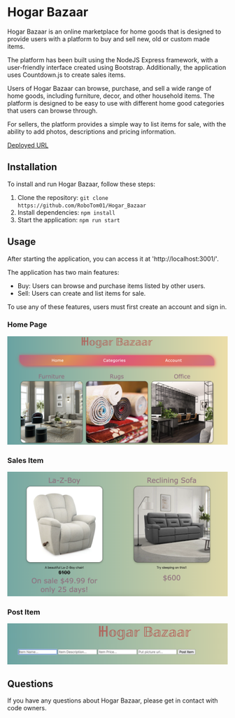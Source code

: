# Hogar Bazaar

Hogar Bazaar is an online marketplace for home goods that is designed to provide users with a platform to buy and sell new, old or custom made items.

The platform has been built using the NodeJS Express framework, with a user-friendly interface created using Bootstrap. Additionally, the application uses Countdown.js to create sales items.

Users of Hogar Bazaar can browse, purchase, and sell a wide range of home goods, including furniture, decor, and other household items. The platform is designed to be easy to use with different home good categories that users can browse through.

For sellers, the platform provides a simple way to list items for sale, with the ability to add photos, descriptions and pricing information.

[Deployed URL](https://hogar-bazaar.herokuapp.com/)

## Installation
To install and run Hogar Bazaar, follow these steps:
1. Clone the repository: `git clone https://github.com/RoboTom01/Hogar_Bazaar`
2. Install dependencies: `npm install`
3. Start the application: `npm run start`

## Usage
After starting the application, you can access it at 'http://localhost:3001/'.

The application has two main features:
- Buy: Users can browse and purchase items listed by other users.
- Sell: Users can create and list items for sale.

To use any of these features, users must first create an account and sign in.

### Home Page
![home-page](/assets/img/home.png)

### Sales Item
![sales-item](/assets/img/sales-item.png)

### Post Item
![post-item](/assets/img/create-post.png)  

## Questions
If you have any questions about Hogar Bazaar, please get in contact with code owners.

